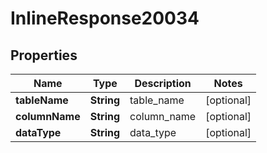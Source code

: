 
# InlineResponse20034

## Properties
Name | Type | Description | Notes
------------ | ------------- | ------------- | -------------
**tableName** | **String** | table_name |  [optional]
**columnName** | **String** | column_name |  [optional]
**dataType** | **String** | data_type |  [optional]



